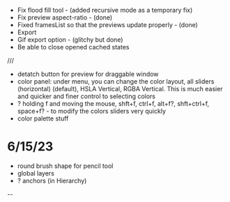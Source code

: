 - Fix flood fill tool - (added recursive mode as a temporary fix)
- Fix preview aspect-ratio - (done)
- Fixed framesList so that the previews update properly - (done)
- Export
- Gif export option - (glitchy but done)
- Be able to close opened cached states

///

- detatch button for preview for draggable window
- color panel: under menu, you can change the color layout, all sliders (horizontal) (default), HSLA Vertical, RGBA Vertical. This is much easier and quicker and finer control to selecting colors
- ? holding f and moving the mouse, shft+f, ctrl+f, alt+f?, shft+ctrl+f, space+f? - to modify the colors sliders very quickly
- color palette stuff

# 6/15/23
- round brush shape for pencil tool
- global layers
- ? anchors (in Hierarchy)

<!--  -->

-- 